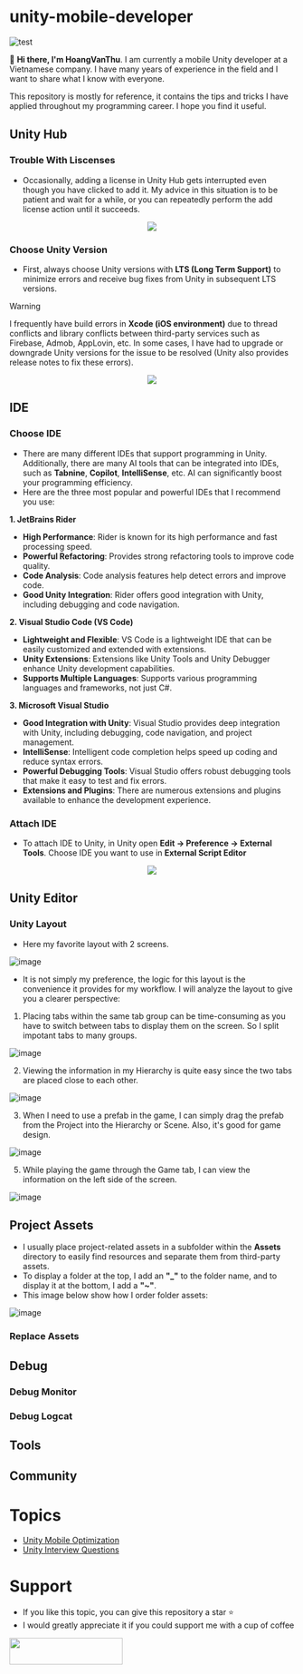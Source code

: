 # unity-mobile-developer

![test](https://github.com/GuardianOfGods/unity-mobile-developer/assets/52252046/23f0027f-91f7-4e1b-8dc6-d7891ee60c04)

👋 **Hi there, I'm HoangVanThu**. I am currently a mobile Unity developer at a Vietnamese company. I have many years of experience in the field and I want to share what I know with everyone. 

This repository is mostly for reference, it contains the tips and tricks I have applied throughout my programming career. I hope you find it useful.

## Unity Hub
### Trouble With Liscenses
- Occasionally, adding a license in Unity Hub gets interrupted even though you have clicked to add it. My advice in this situation is to be patient and wait for a while, or you can repeatedly perform the add license action until it succeeds.

<div align="center">
<img src="https://github.com/GuardianOfGods/unity-mobile-developer/assets/52252046/1f87bd2f-bee1-4b51-9d8e-1a2d2d360f0a">
</div>

### Choose Unity Version
- First, always choose Unity versions with **LTS (Long Term Support)** to minimize errors and receive bug fixes from Unity in subsequent LTS versions.

> [!WARNING] 
> I frequently have build errors in **Xcode (iOS environment)** due to thread conflicts and library conflicts between third-party services such as Firebase, Admob, AppLovin, etc. In some cases, I have had to upgrade or downgrade Unity versions for the issue to be resolved (Unity also provides release notes to fix these errors).

<div align="center">
<img src="https://github.com/GuardianOfGods/unity-mobile-developer/assets/52252046/e830998e-a1ba-4a2c-8dbe-ac1a75ffe809">
</div>

## IDE
### Choose IDE
- There are many different IDEs that support programming in Unity. Additionally, there are many AI tools that can be integrated into IDEs, such as **Tabnine**, **Copilot**, **IntelliSense**, etc. AI can significantly boost your programming efficiency.
- Here are the three most popular and powerful IDEs that I recommend you use:
  
**1. JetBrains Rider**
- **High Performance**: Rider is known for its high performance and fast processing speed.
- **Powerful Refactoring**: Provides strong refactoring tools to improve code quality.
- **Code Analysis**: Code analysis features help detect errors and improve code.
- **Good Unity Integration**: Rider offers good integration with Unity, including debugging and code navigation.
  
**2. Visual Studio Code (VS Code)**
- **Lightweight and Flexible**: VS Code is a lightweight IDE that can be easily customized and extended with extensions.
- **Unity Extensions**: Extensions like Unity Tools and Unity Debugger enhance Unity development capabilities.
- **Supports Multiple Languages**: Supports various programming languages and frameworks, not just C#.
  
**3. Microsoft Visual Studio**
- **Good Integration with Unity**: Visual Studio provides deep integration with Unity, including debugging, code navigation, and project management.
- **IntelliSense**: Intelligent code completion helps speed up coding and reduce syntax errors.
- **Powerful Debugging Tools**: Visual Studio offers robust debugging tools that make it easy to test and fix errors.
- **Extensions and Plugins**: There are numerous extensions and plugins available to enhance the development experience.

### Attach IDE

- To attach IDE to Unity, in Unity open **Edit -> Preference -> External Tools**. Choose IDE you want to use in **External Script Editor**

<div align="center">
<img src="https://github.com/GuardianOfGods/unity-mobile-developer/assets/52252046/e3972714-fda1-45d0-90bd-6fccba3e1634">
</div>

## Unity Editor
### Unity Layout

- Here my favorite layout with 2 screens.

![image](https://github.com/GuardianOfGods/unity-mobile-developer/assets/52252046/90c041c1-dfce-40c7-aa4f-5cf625e7ff9c)

- It is not simply my preference, the logic for this layout is the convenience it provides for my workflow. I will analyze the layout to give you a clearer perspective:
1. Placing tabs within the same tab group can be time-consuming as you have to switch between tabs to display them on the screen. So I split impotant tabs to many groups.
    
![image](https://github.com/GuardianOfGods/unity-mobile-developer/assets/52252046/a5f87488-def2-4914-ac43-b1777e0fb399)

2. Viewing the information in my Hierarchy is quite easy since the two tabs are placed close to each other.

![image](https://github.com/GuardianOfGods/unity-mobile-developer/assets/52252046/9ccbfdd3-6175-4f7d-8a81-2993e3d7eb30)


3. When I need to use a prefab in the game, I can simply drag the prefab from the Project into the Hierarchy or Scene. Also, it's good for game design.

![image](https://github.com/GuardianOfGods/unity-mobile-developer/assets/52252046/dd2b1305-cab1-4afa-b32b-19dccf0fbd45)


5. While playing the game through the Game tab, I can view the information on the left side of the screen.

![image](https://github.com/GuardianOfGods/unity-mobile-developer/assets/52252046/7126b3ef-cb88-4980-8657-4efc0a0c51d2)

## Project Assets
- I usually place project-related assets in a subfolder within the **Assets** directory to easily find resources and separate them from third-party assets. 
- To display a folder at the top, I add an **"_"** to the folder name, and to display it at the bottom, I add a **"~"**.
- This image below show how I order folder assets:

![image](https://github.com/GuardianOfGods/unity-mobile-developer/assets/52252046/80db71b5-a2c3-4e58-816e-ff24cdcb56ea)




### Replace Assets

## Debug
### Debug Monitor

### Debug Logcat

## Tools

## Community

# Topics
- [Unity Mobile Optimization](https://github.com/GuardianOfGods/unity-interview-questions)
- [Unity Interview Questions](https://github.com/GuardianOfGods/unity-interview-questions)

# Support
- If you like this topic, you can give this repository a star ⭐
- I would greatly appreciate it if you could support me with a cup of coffee
<a href="https://www.buymeacoffee.com/HoangVanThu">
  <img src="https://www.the3rdsequence.com/texturedb/images/donate/buymeacoffee.svg" width="200" height="47"/>
</a>
